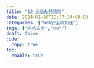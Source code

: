 ```yaml
---
title: "12 会话劫持攻防"
date: 2024-01-10T13:37:34+08:00
categories: ["Web安全和加速"]
tags: ["网络安全","技巧"]
draft: false
code:
  copy: true
toc:
  enable: true
---
```


